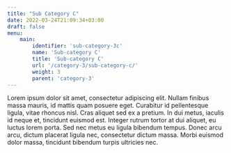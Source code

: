 ```yaml
---
title: "Sub Category C"
date: 2022-03-24T21:09:34+03:00
draft: false
menu:
    main:
        identifier: 'sub-category-3c'
        name: 'Sub-category C'
        title: 'Sub-category C'
        url: '/category-3/sub-category-c/'
        weight: 3
        parent: 'category-3'
---
```


Lorem ipsum dolor sit amet, consectetur adipiscing elit. Nullam finibus massa mauris, id mattis quam posuere eget. Curabitur id pellentesque ligula, vitae rhoncus nisl. Cras aliquet sed ex a pretium. In dui metus, iaculis id neque et, tincidunt euismod est. Integer rutrum tortor at dui aliquet, eu luctus lorem porta. Sed nec metus eu ligula bibendum tempus. Donec arcu arcu, dictum placerat ligula nec, consectetur dictum massa. Morbi euismod dolor massa, tincidunt bibendum turpis ultricies nec.
